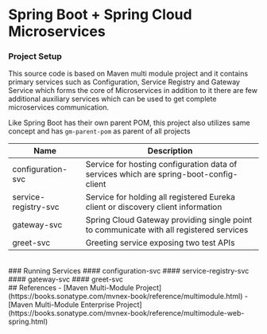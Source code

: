 # Spring Boot + Spring Cloud Microservices
### Project Setup

This source code is based on Maven multi module project and it contains primary services such as Configuration, Service Registry and Gateway Service which forms the core of Microservices in addition to it there are few additional auxiliary services which can be used to get complete microservices communication.

Like Spring Boot has their own parent POM, this project also utilizes same concept and has `gm-parent-pom` as parent of all projects

| Name | Description |
| ----------- | ----------- |
| configuration-svc | Service for hosting configuration data of services which are spring-boot-config-client |
| service-registry-svc | Service for holding all registered Eureka client or discovery client information |
| gateway-svc | Spring Cloud Gateway providing single point to communicate with all registered services |
|greet-svc | Greeting service exposing two test APIs |
<br/>
### Running Services
#### configuration-svc
#### service-registry-svc
#### gateway-svc
#### greet-svc
<br/>
## References
- [Maven Multi-Module Project] (https://books.sonatype.com/mvnex-book/reference/multimodule.html)
- [Maven Multi-Module Enterprise Project] (https://books.sonatype.com/mvnex-book/reference/multimodule-web-spring.html)

